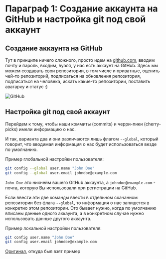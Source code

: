 # Параграф 1: Создание аккаунта на GitHub и настройка git под свой аккаунт

## Создание аккаунта на GitHub

Тут в принципе ничего сложного, просто идем на [github.com](https://github.com/), вводим почту и пароль, входим, вуаля, у нас есть аккаунт на GitHub. Здесь мы можем создавать свои репозитории, в том числе и приватные, оценить чей-то репозиторий, подписаться на обновления репозитория, подписаться на человека, искать какие-то репозитории, поставить аватарку и статус :)

![GitHub](/Chapter2/GitHub.png)

## Настройка git под свой аккаунт

Перейдем к тому, чтобы наши коммиты (commits) и черри-пики (cherry-picks) имели информацию о нас.

И так, варианта два и они различаются лишь флагом `--global`, который говорит, что вводимая информация о нас будет использоваться везде по умолчанию.

Пример глобальной настройки пользователя:

```bash
git config --global user.name "John Doe"
git config --global user.email johndoe@example.com
```

`John Doe` это никнейм вашего GitHub аккаунта, а `johndoe@example.com` - почта, которую Вы использовали при регистрации на GitHub.

Если ввести эти две команды ввести в отдельном скачанном репозитории без флага `--global`, то информация о нас запишется в конкретно этом репозитории. Это бывает нужно, когда по умолчанию вписаны данные одного аккаунта, а в конкретном случае нужно использовать данные другого аккаунта.

Пример локальной настройки пользователя:

```bash
git config user.name "John Doe"
git config user.email johndoe@example.com
```

[Оригинал](https://git-scm.com/book/ru/v2/%D0%92%D0%B2%D0%B5%D0%B4%D0%B5%D0%BD%D0%B8%D0%B5-%D0%9F%D0%B5%D1%80%D0%B2%D0%BE%D0%BD%D0%B0%D1%87%D0%B0%D0%BB%D1%8C%D0%BD%D0%B0%D1%8F-%D0%BD%D0%B0%D1%81%D1%82%D1%80%D0%BE%D0%B9%D0%BA%D0%B0-Git), откуда был взят пример
